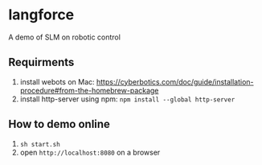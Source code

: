 # langforce
A demo of SLM on robotic control 

## Requirments
1. install webots on Mac: https://cyberbotics.com/doc/guide/installation-procedure#from-the-homebrew-package
2. install http-server using npm: `npm install --global http-server`

## How to demo online

1. `sh start.sh`
2. open `http://localhost:8080` on a browser
